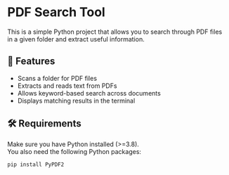 # PDF Search Tool

This is a simple Python project that allows you to search through PDF files in a given folder and extract useful information.

## 📌 Features
- Scans a folder for PDF files
- Extracts and reads text from PDFs
- Allows keyword-based search across documents
- Displays matching results in the terminal

## 🛠️ Requirements
Make sure you have Python installed (>=3.8).  
You also need the following Python packages:

```bash
pip install PyPDF2
